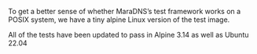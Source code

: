 To get a better sense of whether MaraDNS’s test framework works on
a POSIX system, we have a tiny alpine Linux version of the test
image.

All of the tests have been updated to pass in Alpine 3.14 as well as
Ubuntu 22.04
